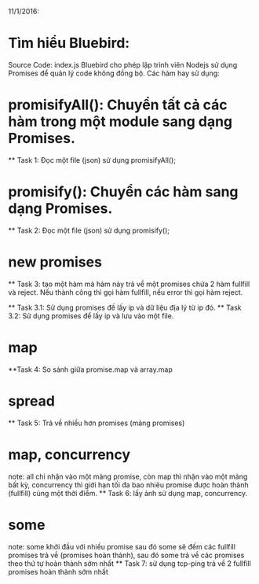 11/1/2016:
# Tìm hiểu Bluebird:
Source Code: index.js
 Bluebird cho phép lập trình viên Nodejs sử dụng Promises để quản lý code không đồng bộ.
 Các hàm hay sử dụng:

# promisifyAll(): Chuyển tất cả các hàm trong một module sang dạng Promises.
** Task 1: Đọc một file (json) sử dụng promisifyAll();

# promisify(): Chuyển các hàm sang dạng Promises.
** Task 2: Đọc một file (json) sử dụng promisify();

# new promises
** Task 3: tạo một hàm mà hàm này trả về một promises chứa 2 hàm fullfill và reject.
 Nếu thành công thì gọi hàm fullfill, nếu error thì gọi hàm reject.

** Task 3.1: Sử dụng promises đề lấy ip và dữ liệu địa lý từ ip đó.
** Task 3.2: Sử dụng promises để lấy ip và lưu vào một file.

# map
**Task 4: So sánh giữa promise.map và array.map

# spread
** Task 5: Trả về nhiều hơn promises (mảng promises)

# map, concurrency
note: all chỉ nhận vào một mảng promise, còn map thì nhận vào một mảng bất kỳ, concurrency thì giới hạn tối đa bao nhiêu promise được hoàn thành (fullfill) cùng một thời điểm.
** Task 6: lấy ảnh sử dụng map, concurrency.

# some
note: some khởi đầu với nhiều promise  sau đó some sẽ đếm các fullfill promises trả về (promises hoàn thành), sau đó some trả về các promises theo thứ tự hoàn thành sớm nhất
** Task 7: sử dụng tcp-ping trả về 2 fullfill promises hoàn thành sớm nhất

# 




